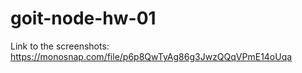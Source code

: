 # goit-node-hw-01

Link to the screenshots: https://monosnap.com/file/p6p8QwTyAg86g3JwzQQqVPmE14oUqa
